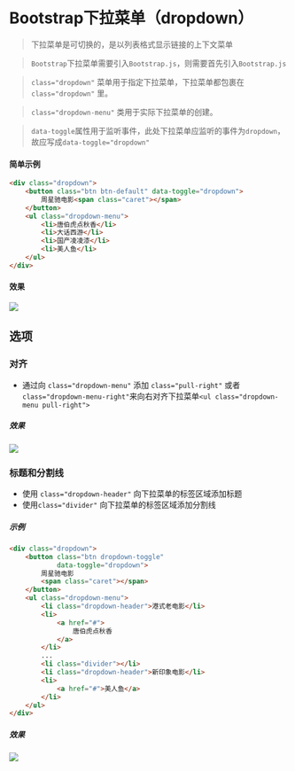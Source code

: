 # Bootstrap下拉菜单（dropdown）

> 下拉菜单是可切换的，是以列表格式显示链接的上下文菜单
    
> `Bootstrap`下拉菜单需要引入`Bootstrap.js`，则需要首先引入`Bootstrap.js`

> `class="dropdown"` 菜单用于指定下拉菜单，下拉菜单都包裹在 `class="dropdown"` 里。

> `class="dropdown-menu"` 类用于实际下拉菜单的创建。

> `data-toggle`属性用于监听事件，此处下拉菜单应监听的事件为`dropdown`，故应写成`data-toggle="dropdown"`

#### 简单示例

```html
<div class="dropdown">
    <button class="btn btn-default" data-toggle="dropdown">
        周星驰电影<span class="caret"></span>
    </button>
    <ul class="dropdown-menu">
        <li>唐伯虎点秋香</li>
        <li>大话西游</li>
        <li>国产凌凌漆</li>
        <li>美人鱼</li>
    </ul>
</div>
```

#### 效果

![](https://i.imgur.com/URtQ8S2.jpg)
<!--<img src="example_image/dropdown-simple.jpg" alt="简单的下拉菜单示例">-->

## 选项

### 对齐

* 通过向 `class="dropdown-menu"` 添加 `class="pull-right"` 或者`class="dropdown-menu-right"`来向右对齐下拉菜单`<ul class="dropdown-menu pull-right">`

##### 效果

![](https://i.imgur.com/yl2OeTT.jpg)
<!--<img src="example_image/dropdown-right.jpg" alt="菜单项向右对齐">-->

### 标题和分割线

* 使用 `class="dropdown-header"` 向下拉菜单的标签区域添加标题
* 使用`class="divider"` 向下拉菜单的标签区域添加分割线
##### 示例
```html
<div class="dropdown">
    <button class="btn dropdown-toggle"
            data-toggle="dropdown">
        周星驰电影
        <span class="caret"></span>
    </button>
    <ul class="dropdown-menu">
        <li class="dropdown-header">港式老电影</li>
        <li>
            <a href="#">
                唐伯虎点秋香
            </a>
        </li>
		...
        <li class="divider"></li>
        <li class="dropdown-header">新印象电影</li>
        <li>
            <a href="#">美人鱼</a>
        </li>
    </ul>
</div>
```
##### 效果

![](https://i.imgur.com/JknEcPb.jpg)
<!--<img src="example_image/dropdown-header.jpg" alt="菜单项向右对齐">-->